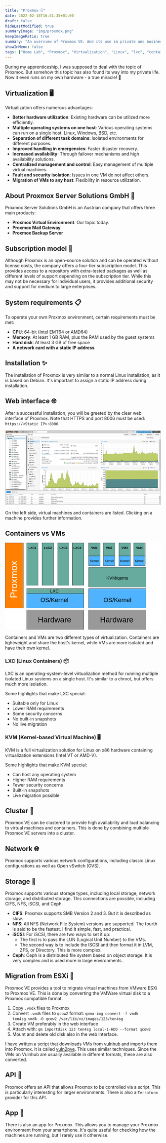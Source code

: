 ```yaml
---
title: "Proxmox 🗄️"
date: 2022-02-16T16:51:35+01:00
draft: false
hideLastModified: true
summaryImage: "img/proxmox.png"
keepImageRatio: true
summary: "An overview of Proxmox VE. And its use in private and business settings."
showInMenu: false
tags: ["Home Lab", "Proxmox", "Virtualization", "Linux", "lxc", "containers", "KVM", "Cluster", "Storage", "Network", "Migration", "App"]
---
```


During my apprenticeship, I was supposed to deal with the topic of Proxmox.
But somehow this topic has also found its way into my private life. Now it even runs on my own hardware - a true miracle! 🤯

## Virtualization 🖥️
Virtualization offers numerous advantages:

  - **Better hardware utilization**: Existing hardware can be utilized more efficiently.
  - **Multiple operating systems on one host**: Various operating systems can run on a single host. Linux, Windows, BSD, etc.
  - **Separation of different task domains**: Isolated environments for different purposes.
  - **Improved handling in emergencies**: Faster disaster recovery.
  - **Increased availability**: Through failover mechanisms and high availability solutions.
  - **Centralized management and control**: Easy management of multiple virtual machines.
  - **Fault and security isolation**: Issues in one VM do not affect others.
  - **Migration of VMs to any host**: Flexibility in resource utilization.

## About Proxmox Server Solutions GmbH 🏢
Proxmox Server Solutions GmbH is an Austrian company that offers three main products:

  - **Proxmox Virtual Environment**: Our topic today.
  - **Proxmox Mail Gateway**
  - **Proxmox Backup Server**

## Subscription model 📜
Although Proxmox is an open-source solution and can be operated without license costs, the company offers a four-tier subscription model.
This provides access to a repository with extra-tested packages as well as different levels of support depending on the subscription tier.
While this may not be necessary for individual users, it provides additional security and support for medium to large enterprises.

## System requirements 📋
To operate your own Proxmox environment, certain requirements must be met:

  - **CPU**: 64-bit (Intel EMT64 or AMD64)
  - **Memory**: At least 1 GB RAM, plus the RAM used by the guest systems
  - **Hard disk**: At least 3 GB of free space
  - **A network card with a static IP address**

## Installation ✨
The installation of Proxmox is very similar to a normal Linux installation, as it is based on Debian.
It's important to assign a static IP address during installation.

## Web interface 🌐
After a successful installation, you will be greeted by the clear web interface of Proxmox.
Note that HTTPS and port 8006 must be used: `https://<Static IP>:8006`

![Shows the web interface of Proxmox](img/webinterface.png)

On the left side, virtual machines and containers are listed.
Clicking on a machine provides further information.

## Containers vs VMs

![Zeigt die Unterschiede zwischen KVM und Containern](img/lxc_vs_kvm.png)

Containers and VMs are two different types of virtualization.
Containers are lightweight and share the host's kernel, while VMs are more isolated and have their own kernel.

### LXC (Linux Containers) 📦
LXC is an operating-system-level virtualization method for running multiple isolated Linux systems on a single host.
It's similar to a chroot, but offers much more isolation.

Some highlights that make LXC special:
  - Suitable only for Linux
  - Lower RAM requirements
  - Some security concerns
  - No built-in snapshots
  - No live migration

### KVM (Kernel-based Virtual Machine) 🖥️
KVM is a full virtualization solution for Linux on x86 hardware containing virtualization extensions (Intel VT or AMD-V).

Some highlights that make KVM special:
  - Can host any operating system
  - Higher RAM requirements
  - Fewer security concerns
  - Built-in snapshots
  - Live migration possible

## Cluster 🤝
Proxmox VE can be clustered to provide high availability and load balancing to virtual machines and containers.
This is done by combining multiple Proxmox VE servers into a cluster.

## Network 🌐
Proxmox supports various network configurations, including classic Linux configurations as well as Open vSwitch (OVS).

## Storage 💾
Proxmox supports various storage types, including local storage, network storage, and distributed storage. 
This connections are possible, including CIFS, NFS, iSCSI, and Ceph.

  - **CIFS**: Proxmox supports SMB Version 2 and 3. But it is described as slow.
  - **NFS**: All NFS (Network File System) versions are supported. The fourth is said to be the fastest. I find it simple, fast, and practical.
  - **iSCSI**: For iSCSI, there are two ways to set it up:
    - The first is to pass the LUN (Logical Unit Number) to the VMs.
    - The second way is to include the ISCSI and then format it in LVM, ZFS, or Directory. This is more complex.
  - **Ceph**: Ceph is a distributed file system based on object storage. It is very complex and is used more in large environments.

## Migration from ESXi 🚚
Proxmox VE provides a tool to migrate virtual machines from VMware ESXi to Proxmox VE.
This is done by converting the VMWare virtual disk to a Proxmox compatible format.

1. Copy `.vmdk` files to Proxmox
2. Convert `.vmdk` files to `qcow2` format: `qemu-img convert -f vmdk ten4sg.vmdk -O qcow2 /var/lib/vz/images/123/ten4sg`
3. Create VM preferably in the web interface
4. Attach with: `qm importdisk 123 ten4sg local-1-HDD --format qcow2`
5. Mount and delete old disk also in the web interface.

I have written a script that downloads VMs from [vulnhub](https://www.vulnhub.com/)
and imports them into Proxmox.
It is called [vuln2pve](https://github.com/53845714nF/vuln2pve). This uses similar techniques. Since the VMs on Vulnhub are usually available in different formats, these are also converted.

## API 🤖
Proxmox offers an API that allows Proxmox to be controlled via a script. 
This is particularly interesting for larger environments. There is also a `Terraform` provider for this API.

## App 📱
There is also an app for Proxmox. This allows you to manage your Proxmox environment from your smartphone. 
It's quite useful for checking how the machines are running, but I rarely use it otherwise.
